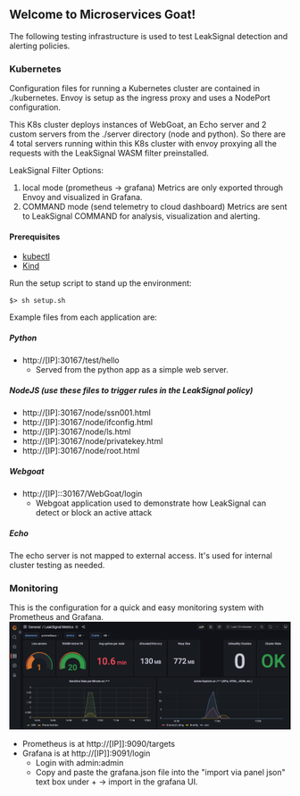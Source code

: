 ## Welcome to Microservices Goat!

The following testing infrastructure is used to test LeakSignal detection and alerting policies. 

### Kubernetes
Configuration files for running a Kubernetes cluster are contained in ./kubernetes. Envoy is setup as the ingress proxy and uses a NodePort configuration. 

This K8s cluster deploys instances of WebGoat, an Echo server and 2 custom servers from the ./server directory (node and python). So there are 4 total servers running within this K8s cluster with envoy proxying all the requests with the LeakSignal WASM filter preinstalled.

LeakSignal Filter Options:
1. local mode (prometheus -> grafana) Metrics are only exported through Envoy and visualized in Grafana.
2. COMMAND mode (send telemetry to cloud dashboard) Metrics are sent to LeakSignal COMMAND for analysis, visualization and alerting. 

#### Prerequisites
* [kubectl](https://kubernetes.io/docs/reference/kubectl/overview/)
* [Kind](https://kind.sigs.k8s.io/docs/user/quick-start/)

Run the setup script to stand up the environment:
```
$> sh setup.sh
```

Example files from each application are:
##### Python
* http://[IP]:30167/test/hello
  * Served from the python app as a simple web server.
  
##### NodeJS (use these files to trigger rules in the LeakSignal policy)
* http://[IP]:30167/node/ssn001.html 
* http://[IP]:30167/node/ifconfig.html
* http://[IP]:30167/node/ls.html
* http://[IP]:30167/node/privatekey.html
* http://[IP]:30167/node/root.html

##### Webgoat
* http://[IP]::30167/WebGoat/login
  * Webgoat application used to demonstrate how LeakSignal can detect or block an active attack
##### Echo
The echo server is not mapped to external access. It's used for internal cluster testing as needed.

### Monitoring

This is the configuration for a quick and easy monitoring system with Prometheus and Grafana. 
![](/assets/LS-dashboard-grafana.png)
* Prometheus is at http://[IP]]:9090/targets
* Grafana is at http://[IP]]:9091/login
  * Login with admin:admin
  * Copy and paste the grafana.json file into the "import via panel json" text box under + -> import in the grafana UI.
  

